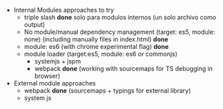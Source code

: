 - Internal Modules approaches to try
    * triple slash **done** solo para modulos internos (un solo archivo como output)
    * No module/manual dependency management (target: es5, module: none) (including manually files in index.html) **done** 
    * module: es6 (with chrome experimental flag) **done**
    * module loader (target:es5, module: es6 or commonjs)
        + systemjs + jspm
        + webpack **done** (working with sourcemaps for TS debugging in browser)
- External module approaches
    * webpack **done** (sourcemaps + typings for external library)
    * system js